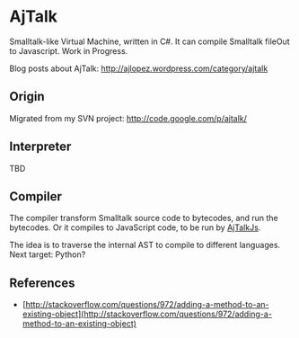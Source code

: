 # AjTalk

Smalltalk-like Virtual Machine, written in C#. It can compile Smalltalk fileOut to Javascript. Work in Progress.

Blog posts about AjTalk: http://ajlopez.wordpress.com/category/ajtalk

## Origin

Migrated from my SVN project: http://code.google.com/p/ajtalk/

## Interpreter

TBD

## Compiler

The compiler transform Smalltalk source code to bytecodes, and run the bytecodes. Or it compiles to JavaScript code, to be run
by [AjTalkJs](https://github.com/ajlopez/AjTalkJs).

The idea is to traverse the internal AST to compile to different languages. Next target: Python?

## References

- [http://stackoverflow.com/questions/972/adding-a-method-to-an-existing-object](http://stackoverflow.com/questions/972/adding-a-method-to-an-existing-object)


